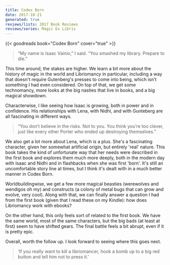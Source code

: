 ```yaml
---
title: Codex Born
date: 2017-10-21
generated: true
reviews/lists: 2017 Book Reviews
reviews/series: Magic Ex Libris
---
```

{{< goodreads book="Codex Born" cover="true" >}}

> “My name is Isaac Vainio,” I said. “You smashed my library. Prepare to die.”

This time around, the stakes are higher. We learn a bit more about the history of magic in the world and Libriomancy in particular, including a way that doesn't require Gutenberg's presses to come into being, which isn't something I had even considered. On top of that, we get some technomancy, more looks at the big nasties that live in books, and a big magical showdown.  

<!--more-->

Characterwise, I like seeing how Isaac is growing, both in power and in confidence. His relationships with Lena, with Nidhi, and with Gunteberg are all fascinating in different ways.  

> “You don’t believe in the risks. Not to you. You think you’re too clever, just like every other Porter who ended up destroying themselves.”

We also get a lot more about Lena, which is a plus. She's a fascinating character, given her somewhat artificial origin, but entirely 'real' nature. This book takes the kind of unfortunate way that her needs were described in the first book and explores them much more deeply, both in the modern day with Isaac and Nidhi and in flashbacks when she was first 'born'. It's still an uncomfortable story line at times, but I think it's dealt with in a much better manner in Codex Born.  

Worldbuildingwise, we get a few more magical beasties (werewolves and wendigos oh my) and constructs (a colony of metal bugs that can grow and evolve, very cool). Along with that, we can finally answer a question I had from the first book (given that I read these on my Kindle): how does Libriomancy work with ebooks?  

On the other hand, this only feels sort of related to the first book. We have the same world, most of the same characters, but the big bads (at least at first) seem to have shifted gears. The final battle feels a bit abrupt, even if it is pretty epic.  

Overall, worth the follow up. I look forward to seeing where this goes next.  

> ‘If you really want to kill a libriomancer, hook a bomb up to a big red button and tell him not to press it.’


